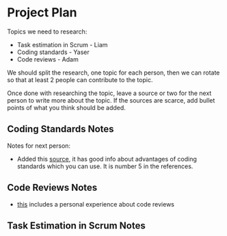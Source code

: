 # Project Plan

Topics we need to research:

- Task estimation in Scrum - Liam
- Coding standards - Yaser
- Code reviews - Adam

We should split the research, one topic for each person, then we can rotate so that at least 2 people can contribute to the topic.

Once done with researching the topic, leave a source or two for the next person to write more about the topic.
If the sources are scarce, add bullet points of what you think should be added.

## Coding Standards Notes

Notes for next person:

- Added this [source](https://www.multidots.com/importance-of-code-quality-and-coding-standard-in-software-development/), it has good info about advantages of coding standards which you can use. It is number 5 in the references.

## Code Reviews Notes

- [this](https://codegym.cc/groups/posts/387-10-ways-to-improve-your-code-proven-through-personal-experience) includes a personal experience about code reviews

## Task Estimation in Scrum Notes
